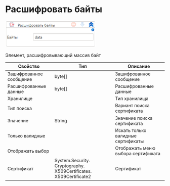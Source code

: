 # Расшифровать байты

![](<../../../../.gitbook/assets/image (485).png>)

Элемент, расшифровывающий массив байт

| Свойство                | Тип                                                               | Описание                           |
| ----------------------- | ----------------------------------------------------------------- | ---------------------------------- |
| Зашифрованное сообщение | byte\[]                                                           | Зашифрованное сообщение            |
| Расшифрованные данные   | byte\[]                                                           | Расшифрованные данные              |
| Хранилище               |                                                                   | Тип хранилища                      |
| Тип поиска              |                                                                   | Вариант поиска сертификата         |
| Значение                | String                                                            | Значение поиска сертификата        |
| Только валидные         |                                                                   | Искать только валидные сертификаты |
| Отображать выбор        |                                                                   | Отображать меню выбора сертификата |
| Сертификат              | System.Security. Cryptography. X509Certificates. X509Certificate2 | Сертификат                         |

